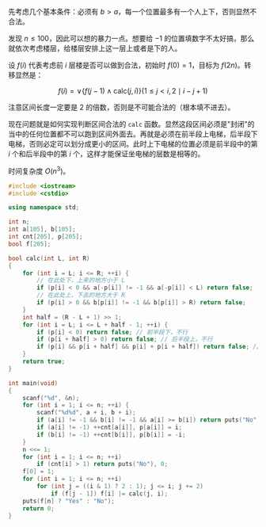 先考虑几个基本条件：必须有 $b>a$，每一个位置最多有一个人上下，否则显然不合法。

发现 $n\le 100$，因此可以想的暴力一点。想要给 $-1$ 的位置填数字不太好搞，那么就依次考虑楼层，给楼层安排上这一层上或者是下的人。

设 $f(i)$ 代表考虑前 $i$ 层楼是否可以做到合法，初始时 $f(0)=1$，目标为 $f(2n)$。转移显然是：

$$
f(i)=\vee\{f(j-1)\wedge \text{calc}(j,i)\}(1\le j<i,2\mid i-j+1)
$$

注意区间长度一定要是 $2$ 的倍数，否则是不可能合法的（根本填不进去）。

现在问题就是如何实现判断区间合法的 `calc` 函数。显然这段区间必须是"封闭"的当中的任何位置都不可以跑到区间外面去。再就是必须在前半段上电梯，后半段下电梯，否则必定可以划分成更小的区间。此时上下电梯的位置必须是前半段中的第 $i$ 个和后半段中的第 $i$ 个，这样才能保证坐电梯的层数是相等的。

时间复杂度 $O(n^3)$。

```cpp
#include <iostream>
#include <cstdio>

using namespace std;

int n;
int a[105], b[105];
int cnt[205], p[205];
bool f[205];

bool calc(int L, int R)
{
    for (int i = L; i <= R; ++i) {
        // 在此处下，上来的地方小于 L
        if (p[i] < 0 && a[-p[i]] != -1 && a[-p[i]] < L) return false;
        // 在此处上，下去的地方大于 R
        if (p[i] > 0 && b[p[i]] != -1 && b[p[i]] > R) return false;
    }
    int half = (R - L + 1) >> 1;
    for (int i = L; i <= L + half - 1; ++i) {
        if (p[i] < 0) return false; // 前半段下，不行
        if (p[i + half] > 0) return false; // 后半段上，不行
        if (p[i] && p[i + half] && p[i] + p[i + half]) return false; // 距离不相等，不行
    }
    return true;
}

int main(void)
{
    scanf("%d", &n);
    for (int i = 1; i <= n; ++i) {
        scanf("%d%d", a + i, b + i);
        if (a[i] != -1 && b[i] != -1 && a[i] >= b[i]) return puts("No"), 0;
        if (a[i] != -1) ++cnt[a[i]], p[a[i]] = i;
        if (b[i] != -1) ++cnt[b[i]], p[b[i]] = -i;
    }
    n <<= 1;
    for (int i = 1; i <= n; ++i)
        if (cnt[i] > 1) return puts("No"), 0;
    f[0] = 1;
    for (int i = 1; i <= n; ++i)
        for (int j = ((i & 1) ? 2 : 1); j <= i; j += 2)
            if (f[j - 1]) f[i] |= calc(j, i);
    puts(f[n] ? "Yes" : "No");
    return 0;
}
```